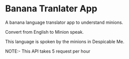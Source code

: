 # Banana Tranlater App

A banana language translator app to understand minions.

Convert from English to Minion speak. 

This language is spoken by the minions in Despicable Me.

NOTE:- This API takes 5 request per hour